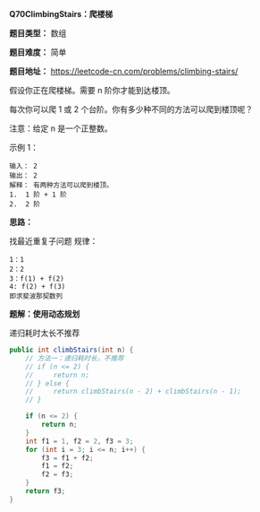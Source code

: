 **Q70ClimbingStairs：爬楼梯**

**题目类型：** 数组

**题目难度：** 简单

**题目地址：** https://leetcode-cn.com/problems/climbing-stairs/

假设你正在爬楼梯。需要 n 阶你才能到达楼顶。

每次你可以爬 1 或 2 个台阶。你有多少种不同的方法可以爬到楼顶呢？

注意：给定 n 是一个正整数。

示例 1：
```
输入： 2
输出： 2
解释： 有两种方法可以爬到楼顶。
1.  1 阶 + 1 阶
2.  2 阶
```

**思路：**

找最近重复子问题
规律：

```
1：1
2：2
3：f(1) + f(2)
4: f(2) + f(3)
即求斐波那契数列
```

**题解：使用动态规划**

递归耗时太长不推荐

```java
public int climbStairs(int n) {
    // 方法一：递归耗时长，不推荐
    // if (n <= 2) {
    //     return n;
    // } else {
    //     return climbStairs(n - 2) + climbStairs(n - 1);
    // }

    if (n <= 2) {
        return n;
    }
    int f1 = 1, f2 = 2, f3 = 3;
    for (int i = 3; i <= n; i++) {
        f3 = f1 + f2;
        f1 = f2;
        f2 = f3;
    }
    return f3;
}
```

